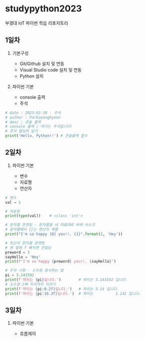 # studypython2023
부경대 IoT 파이썬 학습 리포지토리

## 1일차

1. 기본구성
    - Git/Github 설치 및 연동
    - Visual Studio code 설치 및 연동
    - Python 설치

2. 파이썬 기본
    - console 출력
    - 주석

```python
# date : 2023-01-30 - 주석
# author : Parkseonghyeon
# desc : 콘솔 출력
# console 출력 / 여기는 주석입니다! 
# 주석 열심히 달기
print('Hello, Python!!') # 콘솔출력 함수
```

## 2일차

1. 파이썬 기본

    - 변수
    - 자료형
    - 연산자

```python
# 변수
val = 1

# 자료형
print(type(val))    # <class 'int'>

# 문자열 포맷팅 - 문자열을 내 마음대로 바꿔 쓰는것
# 문자열에서 {}는 연산자 역할
print("I'm so happy {0} you!!, {1}".format(2, 'Hey'))

# 최신식 문자열 포맷팅
# 맨 앞에 f 빠지면 큰일남
preword = 3
sayHello = 'Hey'
print(f"I'm so happy {preword} you!!, {sayHello}")

# 주의 사항 - 소수점 표시하는 법
pi = 3.141592
print(f'파이는 {pi}입니다.')        # 파이는 3.141592 입니다.
# 소수점 2째 자리까지 자르기
print(f'파이는 {pi:0.2f}입니다.')   # 파이는 3.14 입니다.
print(f'파이는 {pi:10.3f}입니다.')  # 파이는          3.142 입니다.
```
## 3일차

1. 파이썬 기본

    - 흐름제어